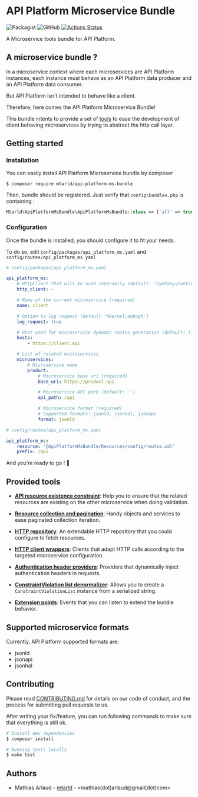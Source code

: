 # API Platform Microservice Bundle

![Packagist](https://img.shields.io/packagist/v/mtarld/api-platform-ms-bundle.svg)
![GitHub](https://img.shields.io/github/license/mtarld/api-platform-ms-bundle.svg)
[![Actions Status](https://github.com/mtarld/symbok-bundle/workflows/CI/badge.svg)](https://github.com/mtarld/api-platform-ms-bundle/actions)

A Microservice tools bundle for API Platform.

## A microservice bundle ?
In a microservice context where each microservices are API Platform instances,
each instance must behave as an API Platform data producer and an
API Platform data consumer.

But API Platform isn't intended to behave like a client.

Therefore, here comes the API Platform Microservice Bundle!

This bundle intents to provide a set of [tools](#provided-tools)
to ease the development of client behaving microservices by trying to abstract the http call layer.

## Getting started
### Installation
You can easily install API Platform Microservice bundle by composer
```
$ composer require mtarld/api-platform-ms-bundle
```
Then, bundle should be registered. Just verify that `config\bundles.php` is containing :
```php
Mtarld\ApiPlatformMsBundle\ApiPlatformMsBundle::class => ['all' => true],
```

### Configuration
Once the bundle is installed, you should configure it to fit your needs. 

To do so, edit `config/packages/api_platform_ms.yaml` and `config/routes/api_platform_ms.yaml`
```yaml
# config/packages/api_platform_ms.yaml

api_platform_ms:
    # HttpClient that will be used internally (default: 'Symfony\Contracts\HttpClient\HttpClientInterface')
    http_client: ~

    # Name of the current microservice (required)
    name: client

    # Option to log request (default '%kernel.debug%')
    log_request: true

    # Host used for microservice dynamic routes generation (default: [])
    hosts:
        - https://client.api

    # List of related microservices
    microservices:
        # Microservice name
        product:
            # Microservice base uri (required)
            base_uri: https://product.api

            # Microservice API path (default: '')
            api_path: /api

            # Microservice format (required)
            # Supported formats: jsonld, jsonhal, jsonapi
            format: jsonld
```
```yaml
# config/routes/api_platform_ms.yaml

api_platform_ms:
    resource: '@ApiPlatformMsBundle/Resources/config/routes.xml'
    prefix: /api
```
And you're ready to go ! :rocket:

## Provided tools
- [**API resource existence constraint**](src/Resources/doc/tools/existence-constraint.md):
  Help you to ensure that the related resources are existing on the other microservice when doing validation.
  
- [**Resource collection and pagination**](src/Resources/doc/tools/pagination.md):
  Handy objects and services to ease paginated collection iteration.
  
- [**HTTP repository**](src/Resources/doc/tools/http-repository.md):
  An extendable HTTP repository that you could configure to fetch resources.

- [**HTTP client wrappers**](src/Resources/doc/tools/http-wrapper.md):
  Clients that adapt HTTP calls according to the targeted microservice configuration.

- [**Authentication header providers**](src/Resources/doc/tools/authentication-header-provider.md):
  Providers that dynamically inject authentication headers in requests.

- [**ConstraintViolation list denormalizer**](src/Resources/doc/tools/constraint-violation-list.md):
  Allows you to create a `ConstraintViolationList` instance from a serialized string.

- [**Extension points**](src/Resources/doc/tools/extension-points.md):
  Events that you can listen to extend the bundle behavior.

## Supported microservice formats
Currently, API Platform supported formats are:
- jsonld
- jsonapi
- jsonhal

## Contributing
Please read [CONTRIBUTING.md](CONTRIBUTING.md) for details on our code of conduct, and the process for submitting pull requests to us.

After writing your fix/feature, you can run following commands to make sure that everything is still ok.

```bash
# Install dev dependencies
$ composer install

# Running tests locally
$ make test
```

## Authors
 - Mathias Arlaud - [mtarld](https://github.com/mtarld) - <mathias(dot)arlaud@gmail(dot)com>
 
